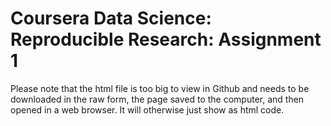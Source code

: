 # Coursera Data Science: Reproducible Research: Assignment 1

Please note that the html file is too big to view in Github and needs to be downloaded in the raw form, the page saved to the computer, and then opened in a web browser. It will otherwise just show as html code.

